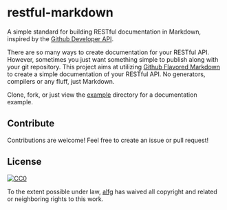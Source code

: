 # restful-markdown

A simple standard for building RESTful documentation in Markdown, inspired by the [Github Developer API](https://developer.github.com/v3/).

There are so many ways to create documentation for your RESTful API. However, sometimes you just want something simple to publish along with your git repository. This project aims at utilizing [Github Flavored Markdown](https://help.github.com/articles/github-flavored-markdown/) to create a simple documentation of your RESTful API. No generators, compilers or any fluff, just Markdown.

Clone, fork, or just view the [example]() directory for a documentation example.


## Contribute

Contributions are welcome! Feel free to create an issue or pull request!


## License

[![CC0](http://i.creativecommons.org/p/zero/1.0/88x31.png)](http://creativecommons.org/publicdomain/zero/1.0/)

To the extent possible under law, [alfg](http://github.com/alfg) has waived all copyright and related or neighboring rights to this work.
